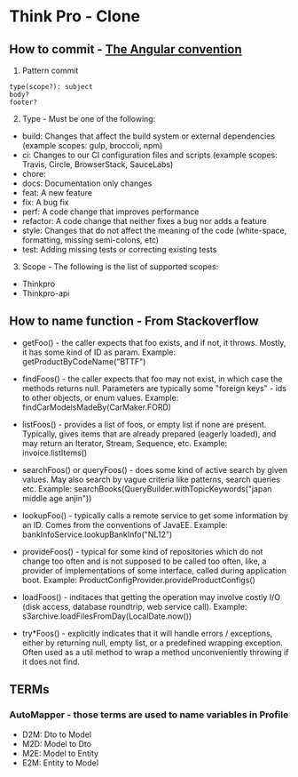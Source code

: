 # Think Pro - Clone

## How to commit - [The Angular convention](https://github.com/angular/angular/blob/22b96b9/CONTRIBUTING.md#-commit-message-guidelines)

1. Pattern commit

```
type(scope?): subject
body?
footer?
```

2. Type - Must be one of the following:

- build: Changes that affect the build system or external dependencies (example scopes: gulp, broccoli, npm)
- ci: Changes to our CI configuration files and scripts (example scopes: Travis, Circle, BrowserStack, SauceLabs)
- chore:
- docs: Documentation only changes
- feat: A new feature
- fix: A bug fix
- perf: A code change that improves performance
- refactor: A code change that neither fixes a bug nor adds a feature
- style: Changes that do not affect the meaning of the code (white-space, formatting, missing semi-colons, etc)
- test: Adding missing tests or correcting existing tests

3. Scope - The following is the list of supported scopes:

- Thinkpro
- Thinkpro-api

## How to name function - From Stackoverflow

- getFoo() - the caller expects that foo exists, and if not, it throws. Mostly, it has some kind of ID as param.
  Example: getProductByCodeName("BTTF")
- findFoos() - the caller expects that foo may not exist, in which case the methods returns null. Parameters are typically some "foreign keys" - ids to other objects, or enum values.
  Example: findCarModelsMadeBy(CarMaker.FORD)

- listFoos() - provides a list of foos, or empty list if none are present. Typically, gives items that are already prepared (eagerly loaded), and may return an Iterator, Stream, Sequence, etc.
  Example: invoice.listItems()

- searchFoos() or queryFoos() - does some kind of active search by given values. May also search by vague criteria like patterns, search queries etc.
  Example: searchBooks(QueryBuilder.withTopicKeywords("japan middle age anjin"))

- lookupFoo() - typically calls a remote service to get some information by an ID. Comes from the conventions of JavaEE.
  Example: bankInfoService.lookupBankInfo("NL12")

- provideFoos() - typical for some kind of repositories which do not change too often and is not supposed to be called too often, like, a provider of implementations of some interface, called during application boot.
  Example: ProductConfigProvider.provideProductConfigs()

- loadFoos() - inditaces that getting the operation may involve costly I/O (disk access, database roundtrip, web service call).
  Example: s3archive.loadFilesFromDay(LocalDate.now())

- try\*Foos() - explicitly indicates that it will handle errors / exceptions, either by returning null, empty list, or a predefined wrapping exception. Often used as a util method to wrap a method unconveniently throwing if it does not find.

## TERMs

### AutoMapper - those terms are used to name variables in Profile

- D2M: Dto to Model
- M2D: Model to Dto
- M2E: Model to Entity
- E2M: Entity to Model
